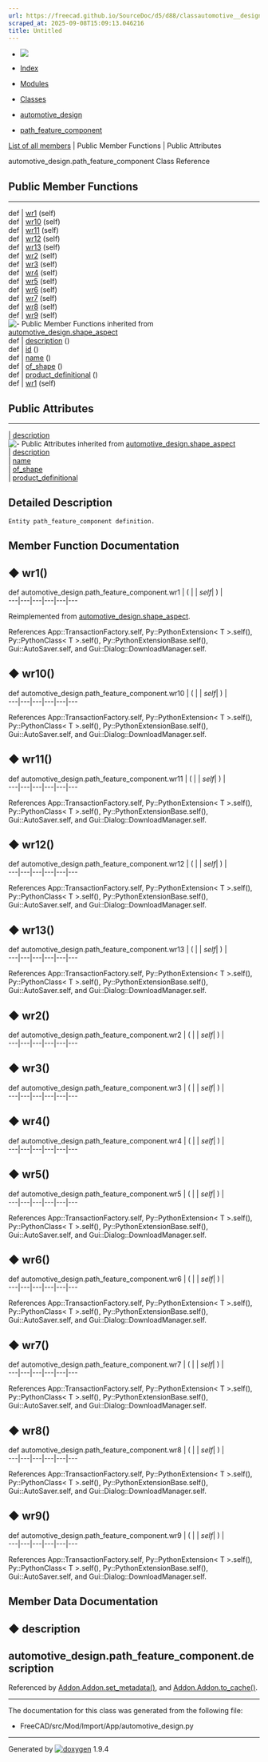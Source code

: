 ```yaml
---
url: https://freecad.github.io/SourceDoc/d5/d88/classautomotive__design_1_1path__feature__component.html
scraped_at: 2025-09-08T15:09:13.046216
title: Untitled
---
```


  * [ ![](https://www.freecad.org/svg/logo-freecad.svg) ](https://freecadweb.org "FreeCAD")
  * [Index](../../index.html "Index")
  * [Modules](../../modules.html "Modules list")
  * [Classes](../../annotated.html "Annotated list")

  * [automotive_design](../../d4/ddf/namespaceautomotive__design.html)
  * [path_feature_component](../../d5/d88/classautomotive__design_1_1path__feature__component.html)

[List of all members](../../d5/d4c/classautomotive__design_1_1path__feature__component-members.html) | Public Member Functions | Public Attributes

automotive_design.path_feature_component Class Reference

##  Public Member Functions  
  
---  
def | [wr1](../../d5/d88/classautomotive__design_1_1path__feature__component.html#acb1e6f212bcfdaf9515eee31156c2b45) (self)  
def | [wr10](../../d5/d88/classautomotive__design_1_1path__feature__component.html#a1bf736b8ceaf4dc8a159f97545f5ff4c) (self)  
def | [wr11](../../d5/d88/classautomotive__design_1_1path__feature__component.html#abf2482d28045b468d1c32136d72d62d4) (self)  
def | [wr12](../../d5/d88/classautomotive__design_1_1path__feature__component.html#aa475307d844c2652782dcad1b22df01b) (self)  
def | [wr13](../../d5/d88/classautomotive__design_1_1path__feature__component.html#af409da66bd1a061161d2f6e9d2ee38c0) (self)  
def | [wr2](../../d5/d88/classautomotive__design_1_1path__feature__component.html#a5f887f663e7d33399d3ae784da5b8c23) (self)  
def | [wr3](../../d5/d88/classautomotive__design_1_1path__feature__component.html#a9949d11427933f4381508bbb6213b4c2) (self)  
def | [wr4](../../d5/d88/classautomotive__design_1_1path__feature__component.html#a52e0ce12ff5a0efbeb1892596f8a420c) (self)  
def | [wr5](../../d5/d88/classautomotive__design_1_1path__feature__component.html#a37717ea331e6dfcb8e99d13d761cebb0) (self)  
def | [wr6](../../d5/d88/classautomotive__design_1_1path__feature__component.html#aa70b46f0074149de6951236161ac0334) (self)  
def | [wr7](../../d5/d88/classautomotive__design_1_1path__feature__component.html#a0fb96f5d8d4be969ec80094047d7e613) (self)  
def | [wr8](../../d5/d88/classautomotive__design_1_1path__feature__component.html#ac38e16880a5a08284e37323309a5b4c8) (self)  
def | [wr9](../../d5/d88/classautomotive__design_1_1path__feature__component.html#a259ab132b3a5d2a3175a953d0e4e0773) (self)  
![-](../../closed.png) Public Member Functions inherited from
[automotive_design.shape_aspect](../../d5/d43/classautomotive__design_1_1shape__aspect.html)  
def | [description](../../d5/d43/classautomotive__design_1_1shape__aspect.html#a2d3cbacdee4b4a23c48e6e8682be5097) ()  
def | [id](../../d5/d43/classautomotive__design_1_1shape__aspect.html#a908575200aa127fee70d8efefc5ff7b2) ()  
def | [name](../../d5/d43/classautomotive__design_1_1shape__aspect.html#a3497533cc144728ba5eaedf0d315ef72) ()  
def | [of_shape](../../d5/d43/classautomotive__design_1_1shape__aspect.html#a4369599788e3702c80ccf6a2ed9d81fc) ()  
def | [product_definitional](../../d5/d43/classautomotive__design_1_1shape__aspect.html#ae2d34da10e91db476c7445b2525172d4) ()  
def | [wr1](../../d5/d43/classautomotive__design_1_1shape__aspect.html#afaf0ba0242d7b61388638ad5968f48f8) (self)  
  
##  Public Attributes  
  
---  
|
[description](../../d5/d88/classautomotive__design_1_1path__feature__component.html#a8236be392b821cab8bb886938aa424b4)  
![-](../../closed.png) Public Attributes inherited from
[automotive_design.shape_aspect](../../d5/d43/classautomotive__design_1_1shape__aspect.html)  
|
[description](../../d5/d43/classautomotive__design_1_1shape__aspect.html#afbfbbcdbba354ef8f47480a40487c967)  
|
[name](../../d5/d43/classautomotive__design_1_1shape__aspect.html#a9f75336c7a542a886597e5c1f97e40a8)  
|
[of_shape](../../d5/d43/classautomotive__design_1_1shape__aspect.html#a8968baa97d9b01370bd48e9b013a9b5f)  
|
[product_definitional](../../d5/d43/classautomotive__design_1_1shape__aspect.html#a74f491d0f946e301a43bc04dc72dfd20)  
  
## Detailed Description

    
    
    Entity path_feature_component definition.

## Member Function Documentation

## ◆ wr1()

def automotive_design.path_feature_component.wr1  | ( |  | _self_| ) |   
---|---|---|---|---|---  
  
Reimplemented from
[automotive_design.shape_aspect](../../d5/d43/classautomotive__design_1_1shape__aspect.html#afaf0ba0242d7b61388638ad5968f48f8).

References App::TransactionFactory.self, Py::PythonExtension< T >.self(),
Py::PythonClass< T >.self(), Py::PythonExtensionBase.self(),
Gui::AutoSaver.self, and Gui::Dialog::DownloadManager.self.

## ◆ wr10()

def automotive_design.path_feature_component.wr10  | ( |  | _self_| ) |   
---|---|---|---|---|---  
  
References App::TransactionFactory.self, Py::PythonExtension< T >.self(),
Py::PythonClass< T >.self(), Py::PythonExtensionBase.self(),
Gui::AutoSaver.self, and Gui::Dialog::DownloadManager.self.

## ◆ wr11()

def automotive_design.path_feature_component.wr11  | ( |  | _self_| ) |   
---|---|---|---|---|---  
  
References App::TransactionFactory.self, Py::PythonExtension< T >.self(),
Py::PythonClass< T >.self(), Py::PythonExtensionBase.self(),
Gui::AutoSaver.self, and Gui::Dialog::DownloadManager.self.

## ◆ wr12()

def automotive_design.path_feature_component.wr12  | ( |  | _self_| ) |   
---|---|---|---|---|---  
  
References App::TransactionFactory.self, Py::PythonExtension< T >.self(),
Py::PythonClass< T >.self(), Py::PythonExtensionBase.self(),
Gui::AutoSaver.self, and Gui::Dialog::DownloadManager.self.

## ◆ wr13()

def automotive_design.path_feature_component.wr13  | ( |  | _self_| ) |   
---|---|---|---|---|---  
  
References App::TransactionFactory.self, Py::PythonExtension< T >.self(),
Py::PythonClass< T >.self(), Py::PythonExtensionBase.self(),
Gui::AutoSaver.self, and Gui::Dialog::DownloadManager.self.

## ◆ wr2()

def automotive_design.path_feature_component.wr2  | ( |  | _self_| ) |   
---|---|---|---|---|---  
  
## ◆ wr3()

def automotive_design.path_feature_component.wr3  | ( |  | _self_| ) |   
---|---|---|---|---|---  
  
## ◆ wr4()

def automotive_design.path_feature_component.wr4  | ( |  | _self_| ) |   
---|---|---|---|---|---  
  
## ◆ wr5()

def automotive_design.path_feature_component.wr5  | ( |  | _self_| ) |   
---|---|---|---|---|---  
  
References App::TransactionFactory.self, Py::PythonExtension< T >.self(),
Py::PythonClass< T >.self(), Py::PythonExtensionBase.self(),
Gui::AutoSaver.self, and Gui::Dialog::DownloadManager.self.

## ◆ wr6()

def automotive_design.path_feature_component.wr6  | ( |  | _self_| ) |   
---|---|---|---|---|---  
  
References App::TransactionFactory.self, Py::PythonExtension< T >.self(),
Py::PythonClass< T >.self(), Py::PythonExtensionBase.self(),
Gui::AutoSaver.self, and Gui::Dialog::DownloadManager.self.

## ◆ wr7()

def automotive_design.path_feature_component.wr7  | ( |  | _self_| ) |   
---|---|---|---|---|---  
  
References App::TransactionFactory.self, Py::PythonExtension< T >.self(),
Py::PythonClass< T >.self(), Py::PythonExtensionBase.self(),
Gui::AutoSaver.self, and Gui::Dialog::DownloadManager.self.

## ◆ wr8()

def automotive_design.path_feature_component.wr8  | ( |  | _self_| ) |   
---|---|---|---|---|---  
  
References App::TransactionFactory.self, Py::PythonExtension< T >.self(),
Py::PythonClass< T >.self(), Py::PythonExtensionBase.self(),
Gui::AutoSaver.self, and Gui::Dialog::DownloadManager.self.

## ◆ wr9()

def automotive_design.path_feature_component.wr9  | ( |  | _self_| ) |   
---|---|---|---|---|---  
  
References App::TransactionFactory.self, Py::PythonExtension< T >.self(),
Py::PythonClass< T >.self(), Py::PythonExtensionBase.self(),
Gui::AutoSaver.self, and Gui::Dialog::DownloadManager.self.

## Member Data Documentation

## ◆ description

automotive_design.path_feature_component.description  
---  
  
Referenced by
[Addon.Addon.set_metadata()](../../d8/d91/classAddon_1_1Addon.html#a799523f4861c30f1516a59602d5b77cd),
and
[Addon.Addon.to_cache()](../../d8/d91/classAddon_1_1Addon.html#aba84dd320889a7cb37c99a8b8cdc87f5).

* * *

The documentation for this class was generated from the following file:

  * FreeCAD/src/Mod/Import/App/automotive_design.py

* * *

Generated by
[![doxygen](../../doxygen.svg)](https://www.doxygen.org/index.html) 1.9.4

